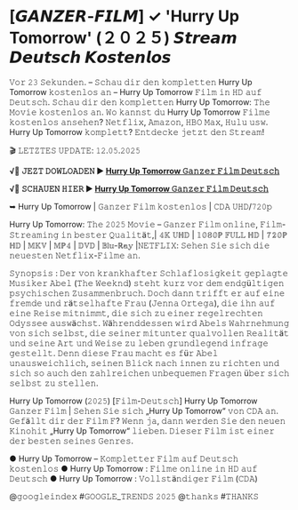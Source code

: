 # [𝙂𝘼𝙉𝙕𝙀𝙍-𝙁𝙄𝙇𝙈] ✓ 'Hurry Up Tomorrow' (２０２５) 𝙎𝙩𝙧𝙚𝙖𝙢 𝘿𝙚𝙪𝙩𝙨𝙘𝙝 𝙆𝙤𝙨𝙩𝙚𝙣𝙡𝙤𝙨

𝚅𝚘𝚛 𝟸𝟹 𝚂𝚎𝚔𝚞𝚗𝚍𝚎𝚗. – 𝚂𝚌𝚑𝚊𝚞 𝚍𝚒𝚛 𝚍𝚎𝚗 𝚔𝚘𝚖𝚙𝚕𝚎𝚝𝚝𝚎𝚗 Hurry Up Tomorrow 𝚔𝚘𝚜𝚝𝚎𝚗𝚕𝚘𝚜 𝚊𝚗 – Hurry Up Tomorrow 𝙵𝚒𝚕𝚖 𝚒𝚗 𝙷𝙳 𝚊𝚞𝚏 𝙳𝚎𝚞𝚝𝚜𝚌𝚑. 𝚂𝚌𝚑𝚊𝚞 𝚍𝚒𝚛 𝚍𝚎𝚗 𝚔𝚘𝚖𝚙𝚕𝚎𝚝𝚝𝚎𝚗 Hurry Up Tomorrow: 𝚃𝚑𝚎 𝙼𝚘𝚟𝚒𝚎 𝚔𝚘𝚜𝚝𝚎𝚗𝚕𝚘𝚜 𝚊𝚗. 𝚆𝚘 𝚔𝚊𝚗𝚗𝚜𝚝 𝚍𝚞 Hurry Up Tomorrow 𝙵𝚒𝚕𝚖𝚎 𝚔𝚘𝚜𝚝𝚎𝚗𝚕𝚘𝚜 𝚊𝚗𝚜𝚎𝚑𝚎𝚗? 𝙽𝚎𝚝𝚏𝚕𝚒𝚡, 𝙰𝚖𝚊𝚣𝚘𝚗, 𝙷𝙱𝙾 𝙼𝚊𝚡, 𝙷𝚞𝚕𝚞 𝚞𝚜𝚠. Hurry Up Tomorrow 𝚔𝚘𝚖𝚙𝚕𝚎𝚝𝚝? 𝙴𝚗𝚝𝚍𝚎𝚌𝚔𝚎 𝚓𝚎𝚝𝚣𝚝 𝚍𝚎𝚗 𝚂𝚝𝚛𝚎𝚊𝚖!

🎬 𝙻𝙴𝚃𝚉𝚃𝙴𝚂 𝚄𝙿𝙳𝙰𝚃𝙴: 𝟷𝟸.𝟶𝟻.𝟸𝟶𝟸𝟻 

**√🔗 𝙹𝙴𝚉𝚃 𝙳𝙾𝚆𝙻𝙾𝙰𝙳𝙴𝙽 ▶️ [Hurry Up Tomorrow 𝙶𝚊𝚗𝚣𝚎𝚛 𝙵𝚒𝚕𝚖 𝙳𝚎𝚞𝚝𝚜𝚌𝚑](https://t.co/kfGHbLsLor)**

**√🔗 𝚂𝙲𝙷𝙰𝚄𝙴𝙽 𝙷𝙸𝙴𝚁 ▶️ [Hurry Up Tomorrow 𝙶𝚊𝚗𝚣𝚎𝚛 𝙵𝚒𝚕𝚖 𝙳𝚎𝚞𝚝𝚜𝚌𝚑](https://t.co/kfGHbLsLor)**

➥ Hurry Up Tomorrow | 𝙶𝚊𝚗𝚣𝚎𝚛 𝙵𝚒𝚕𝚖 𝚔𝚘𝚜𝚝𝚎𝚗𝚕𝚘𝚜  | 𝙲𝙳𝙰 𝚄𝙷𝙳/𝟽𝟸𝟶𝚙

Hurry Up Tomorrow: 𝚃𝚑𝚎 𝟸𝟶𝟸𝟻 𝙼𝚘𝚟𝚒𝚎 – 𝙶𝚊𝚗𝚣𝚎𝚛 𝙵𝚒𝚕𝚖 𝚘𝚗𝚕𝚒𝚗𝚎, 𝙵𝚒𝚕𝚖-𝚂𝚝𝚛𝚎𝚊𝚖𝚒𝚗𝚐 𝚒𝚗 𝚋𝚎𝚜𝚝𝚎𝚛 𝚀𝚞𝚊𝚕𝚒𝚝ä𝚝,| 𝟜𝕂 𝕌ℍ𝔻 | 𝟙𝟘𝟠𝟘ℙ 𝔽𝕌𝕃𝕃 ℍ𝔻 | 𝟟𝟚𝟘ℙ ℍ𝔻 | 𝕄𝕂𝕍 | 𝕄ℙ𝟜 | 𝔻𝕍𝔻 | 𝔹𝕝𝕦-ℝ𝕒𝕪 |𝙽𝙴𝚃𝙵𝙻𝙸𝚇: 𝚂𝚎𝚑𝚎𝚗 𝚂𝚒𝚎 𝚜𝚒𝚌𝚑 𝚍𝚒𝚎 𝚗𝚎𝚞𝚎𝚜𝚝𝚎𝚗 𝙽𝚎𝚝𝚏𝚕𝚒𝚡-𝙵𝚒𝚕𝚖𝚎 𝚊𝚗.

𝚂𝚢𝚗𝚘𝚙𝚜𝚒𝚜 :
𝙳𝚎𝚛 𝚟𝚘𝚗 𝚔𝚛𝚊𝚗𝚔𝚑𝚊𝚏𝚝𝚎𝚛 𝚂𝚌𝚑𝚕𝚊𝚏𝚕𝚘𝚜𝚒𝚐𝚔𝚎𝚒𝚝 𝚐𝚎𝚙𝚕𝚊𝚐𝚝𝚎 𝙼𝚞𝚜𝚒𝚔𝚎𝚛 𝙰𝚋𝚎𝚕 (𝚃𝚑𝚎 𝚆𝚎𝚎𝚔𝚗𝚍) 𝚜𝚝𝚎𝚑𝚝 𝚔𝚞𝚛𝚣 𝚟𝚘𝚛 𝚍𝚎𝚖 𝚎𝚗𝚍𝚐ü𝚕𝚝𝚒𝚐𝚎𝚗 𝚙𝚜𝚢𝚌𝚑𝚒𝚜𝚌𝚑𝚎𝚗 𝚉𝚞𝚜𝚊𝚖𝚖𝚎𝚗𝚋𝚛𝚞𝚌𝚑. 𝙳𝚘𝚌𝚑 𝚍𝚊𝚗𝚗 𝚝𝚛𝚒𝚏𝚏𝚝 𝚎𝚛 𝚊𝚞𝚏 𝚎𝚒𝚗𝚎 𝚏𝚛𝚎𝚖𝚍𝚎 𝚞𝚗𝚍 𝚛ä𝚝𝚜𝚎𝚕𝚑𝚊𝚏𝚝𝚎 𝙵𝚛𝚊𝚞 (𝙹𝚎𝚗𝚗𝚊 𝙾𝚛𝚝𝚎𝚐𝚊), 𝚍𝚒𝚎 𝚒𝚑𝚗 𝚊𝚞𝚏 𝚎𝚒𝚗𝚎 𝚁𝚎𝚒𝚜𝚎 𝚖𝚒𝚝𝚗𝚒𝚖𝚖𝚝, 𝚍𝚒𝚎 𝚜𝚒𝚌𝚑 𝚣𝚞 𝚎𝚒𝚗𝚎𝚛 𝚛𝚎𝚐𝚎𝚕𝚛𝚎𝚌𝚑𝚝𝚎𝚗 𝙾𝚍𝚢𝚜𝚜𝚎𝚎 𝚊𝚞𝚜𝚠ä𝚌𝚑𝚜𝚝. 𝚆ä𝚑𝚛𝚎𝚗𝚍𝚍𝚎𝚜𝚜𝚎𝚗 𝚠𝚒𝚛𝚍 𝙰𝚋𝚎𝚕𝚜 𝚆𝚊𝚑𝚛𝚗𝚎𝚑𝚖𝚞𝚗𝚐 𝚟𝚘𝚗 𝚜𝚒𝚌𝚑 𝚜𝚎𝚕𝚋𝚜𝚝, 𝚍𝚒𝚎 𝚜𝚎𝚒𝚗𝚎𝚛 𝚖𝚒𝚝𝚞𝚗𝚝𝚎𝚛 𝚚𝚞𝚊𝚕𝚟𝚘𝚕𝚕𝚎𝚗 𝚁𝚎𝚊𝚕𝚒𝚝ä𝚝 𝚞𝚗𝚍 𝚜𝚎𝚒𝚗𝚎 𝙰𝚛𝚝 𝚞𝚗𝚍 𝚆𝚎𝚒𝚜𝚎 𝚣𝚞 𝚕𝚎𝚋𝚎𝚗 𝚐𝚛𝚞𝚗𝚍𝚕𝚎𝚐𝚎𝚗𝚍 𝚒𝚗𝚏𝚛𝚊𝚐𝚎 𝚐𝚎𝚜𝚝𝚎𝚕𝚕𝚝. 𝙳𝚎𝚗𝚗 𝚍𝚒𝚎𝚜𝚎 𝙵𝚛𝚊𝚞 𝚖𝚊𝚌𝚑𝚝 𝚎𝚜 𝚏ü𝚛 𝙰𝚋𝚎𝚕 𝚞𝚗𝚊𝚞𝚜𝚠𝚎𝚒𝚌𝚑𝚕𝚒𝚌𝚑, 𝚜𝚎𝚒𝚗𝚎𝚗 𝙱𝚕𝚒𝚌𝚔 𝚗𝚊𝚌𝚑 𝚒𝚗𝚗𝚎𝚗 𝚣𝚞 𝚛𝚒𝚌𝚑𝚝𝚎𝚗 𝚞𝚗𝚍 𝚜𝚒𝚌𝚑 𝚜𝚘 𝚊𝚞𝚌𝚑 𝚍𝚎𝚗 𝚣𝚊𝚑𝚕𝚛𝚎𝚒𝚌𝚑𝚎𝚗 𝚞𝚗𝚋𝚎𝚚𝚞𝚎𝚖𝚎𝚗 𝙵𝚛𝚊𝚐𝚎𝚗 ü𝚋𝚎𝚛 𝚜𝚒𝚌𝚑 𝚜𝚎𝚕𝚋𝚜𝚝 𝚣𝚞 𝚜𝚝𝚎𝚕𝚕𝚎𝚗.

Hurry Up Tomorrow (𝟸𝟶𝟸𝟻) [𝙵𝚒𝚕𝚖-𝙳𝚎𝚞𝚝𝚜𝚌𝚑] Hurry Up Tomorrow 𝙶𝚊𝚗𝚣𝚎𝚛 𝙵𝚒𝚕𝚖 | 𝚂𝚎𝚑𝚎𝚗 𝚂𝚒𝚎 𝚜𝚒𝚌𝚑 „Hurry Up Tomorrow“ 𝚟𝚘𝚗 𝙲𝙳𝙰 𝚊𝚗. 𝙶𝚎𝚏ä𝚕𝚕𝚝 𝚍𝚒𝚛 𝚍𝚎𝚛 𝙵𝚒𝚕𝚖 𝙵? 𝚆𝚎𝚗𝚗 𝚓𝚊, 𝚍𝚊𝚗𝚗 𝚠𝚎𝚛𝚍𝚎𝚗 𝚂𝚒𝚎 𝚍𝚎𝚗 𝚗𝚎𝚞𝚎𝚗 𝙺𝚒𝚗𝚘𝚑𝚒𝚝 „Hurry Up Tomorrow“ 𝚕𝚒𝚎𝚋𝚎𝚗. 𝙳𝚒𝚎𝚜𝚎𝚛 𝙵𝚒𝚕𝚖 𝚒𝚜𝚝 𝚎𝚒𝚗𝚎𝚛 𝚍𝚎𝚛 𝚋𝚎𝚜𝚝𝚎𝚗 𝚜𝚎𝚒𝚗𝚎𝚜 𝙶𝚎𝚗𝚛𝚎𝚜.

● Hurry Up Tomorrow – 𝙺𝚘𝚖𝚙𝚕𝚎𝚝𝚝𝚎𝚛 𝙵𝚒𝚕𝚖 𝚊𝚞𝚏 𝙳𝚎𝚞𝚝𝚜𝚌𝚑 𝚔𝚘𝚜𝚝𝚎𝚗𝚕𝚘𝚜
● Hurry Up Tomorrow : 𝙵𝚒𝚕𝚖𝚎 𝚘𝚗𝚕𝚒𝚗𝚎 𝚒𝚗 𝙷𝙳 𝚊𝚞𝚏 𝙳𝚎𝚞𝚝𝚜𝚌𝚑
● Hurry Up Tomorrow : 𝚅𝚘𝚕𝚕𝚜𝚝ä𝚗𝚍𝚒𝚐𝚎𝚛 𝙵𝚒𝚕𝚖 (𝙲𝙳𝙰)

@𝚐𝚘𝚘𝚐𝚕𝚎𝚒𝚗𝚍𝚎𝚡 #𝙶𝙾𝙾𝙶𝙻𝙴_𝚃𝚁𝙴𝙽𝙳𝚂 𝟸𝟶𝟸𝟻 @𝚝𝚑𝚊𝚗𝚔𝚜 #𝚃𝙷𝙰𝙽𝙺𝚂
